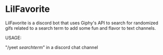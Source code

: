 # LilFavorite

LilFavorite is a discord bot that uses Giphy's API to search for randomized gifs related to a search term to add some fun
and flavor to text channels.


USAGE:

"/yeet *searchterm*" in a discord chat channel
